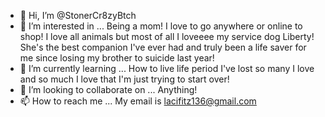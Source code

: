 - 👋 Hi, I’m @StonerCr8zyBtch
- 👀 I’m interested in ...
     Being a mom! 
     I love to go anywhere or online to shop!
     I love all animals but most of all I loveeee my service dog Liberty! She's the best companion I've ever had and truly been a life saver for me since losing my brother to suicide last year! 
- 🌱 I’m currently learning ...  How to live life period I've lost so many I love and so much I love that I'm just trying to start over!
- 💞️ I’m looking to collaborate on ... Anything!
- 📫 How to reach me ... My email is lacifitz136@gmail.com

<!---
StonerCr8zyBtch/StonerCr8zyBtch is a ✨ special ✨ repository because its `README.md` (this file) appears on your GitHub profile.
You can click the Preview link to take a look at your changes.
--->

